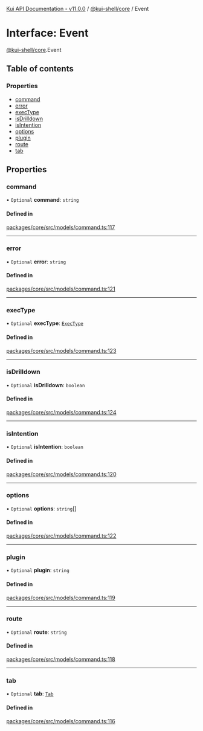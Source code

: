 [Kui API Documentation - v11.0.0](../README.md) / [@kui-shell/core](../modules/kui_shell_core.md) / Event

# Interface: Event

[@kui-shell/core](../modules/kui_shell_core.md).Event

## Table of contents

### Properties

- [command](kui_shell_core.Event.md#command)
- [error](kui_shell_core.Event.md#error)
- [execType](kui_shell_core.Event.md#exectype)
- [isDrilldown](kui_shell_core.Event.md#isdrilldown)
- [isIntention](kui_shell_core.Event.md#isintention)
- [options](kui_shell_core.Event.md#options)
- [plugin](kui_shell_core.Event.md#plugin)
- [route](kui_shell_core.Event.md#route)
- [tab](kui_shell_core.Event.md#tab)

## Properties

### command

• `Optional` **command**: `string`

#### Defined in

[packages/core/src/models/command.ts:117](https://github.com/kubernetes-sigs/kui/blob/kui/packages/core/src/models/command.ts#L117)

---

### error

• `Optional` **error**: `string`

#### Defined in

[packages/core/src/models/command.ts:121](https://github.com/kubernetes-sigs/kui/blob/kui/packages/core/src/models/command.ts#L121)

---

### execType

• `Optional` **execType**: [`ExecType`](../enums/kui_shell_core.ExecType.md)

#### Defined in

[packages/core/src/models/command.ts:123](https://github.com/kubernetes-sigs/kui/blob/kui/packages/core/src/models/command.ts#L123)

---

### isDrilldown

• `Optional` **isDrilldown**: `boolean`

#### Defined in

[packages/core/src/models/command.ts:124](https://github.com/kubernetes-sigs/kui/blob/kui/packages/core/src/models/command.ts#L124)

---

### isIntention

• `Optional` **isIntention**: `boolean`

#### Defined in

[packages/core/src/models/command.ts:120](https://github.com/kubernetes-sigs/kui/blob/kui/packages/core/src/models/command.ts#L120)

---

### options

• `Optional` **options**: `string`[]

#### Defined in

[packages/core/src/models/command.ts:122](https://github.com/kubernetes-sigs/kui/blob/kui/packages/core/src/models/command.ts#L122)

---

### plugin

• `Optional` **plugin**: `string`

#### Defined in

[packages/core/src/models/command.ts:119](https://github.com/kubernetes-sigs/kui/blob/kui/packages/core/src/models/command.ts#L119)

---

### route

• `Optional` **route**: `string`

#### Defined in

[packages/core/src/models/command.ts:118](https://github.com/kubernetes-sigs/kui/blob/kui/packages/core/src/models/command.ts#L118)

---

### tab

• `Optional` **tab**: [`Tab`](kui_shell_core.Tab.md)

#### Defined in

[packages/core/src/models/command.ts:116](https://github.com/kubernetes-sigs/kui/blob/kui/packages/core/src/models/command.ts#L116)
